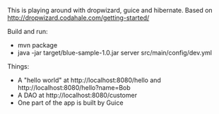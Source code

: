 
This is playing around with dropwizard, guice and hibernate.  Based on http://dropwizard.codahale.com/getting-started/

Build and run:

 * mvn package
 * java -jar target/blue-sample-1.0.jar server src/main/config/dev.yml 
   
Things: 
 * A "hello world" at http://localhost:8080/hello and http://localhost:8080/hello?name=Bob 
 * A DAO at http://localhost:8080/customer
 * One part of the app is built by Guice




